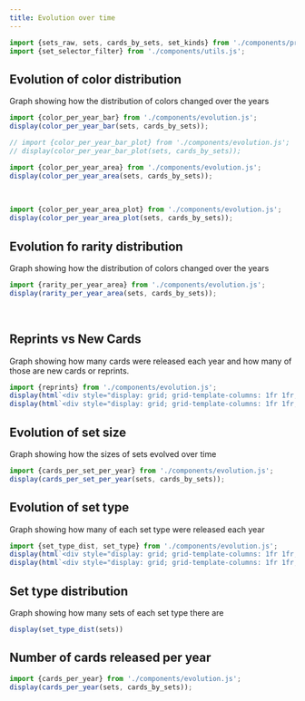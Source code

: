 ```yaml
---
title: Evolution over time
---
```


```js
import {sets_raw, sets, cards_by_sets, set_kinds} from './components/preprocessing.js'
import {set_selector_filter} from './components/utils.js';
```

## Evolution of color distribution
Graph showing how the distribution of colors changed over the years
```js
import {color_per_year_bar} from './components/evolution.js';
display(color_per_year_bar(sets, cards_by_sets));
```

```js
// import {color_per_year_bar_plot} from './components/evolution.js';
// display(color_per_year_bar_plot(sets, cards_by_sets));
```

```js
import {color_per_year_area} from './components/evolution.js';
display(color_per_year_area(sets, cards_by_sets));
```

<br>

```js
import {color_per_year_area_plot} from './components/evolution.js';
display(color_per_year_area_plot(sets, cards_by_sets));
```

## Evolution fo rarity distribution
Graph showing how the distribution of colors changed over the years
```js
import {rarity_per_year_area} from './components/evolution.js';
display(rarity_per_year_area(sets, cards_by_sets));
```
<br>

## Reprints vs New Cards
Graph showing how many cards were released each year and how many of those are new cards or reprints.
```js
import {reprints} from './components/evolution.js';
display(html`<div style="display: grid; grid-template-columns: 1fr 1fr; column-gap: 20px; row-gap: 20px;">${reprints(sets, cards_by_sets, 'bar')}${reprints(sets, cards_by_sets, 'bar', true)}</div>`)
display(html`<div style="display: grid; grid-template-columns: 1fr 1fr; column-gap: 20px; row-gap: 20px;">${reprints(sets, cards_by_sets, 'area', )}${reprints(sets, cards_by_sets, 'area', true)}</div>`)
```

## Evolution of set size
Graph showing how the sizes of sets evolved over time
```js
import {cards_per_set_per_year} from './components/evolution.js';
display(cards_per_set_per_year(sets, cards_by_sets));
```

## Evolution of set type
Graph showing how many of each set type were released each year
```js
import {set_type_dist, set_type} from './components/evolution.js';
display(html`<div style="display: grid; grid-template-columns: 1fr 1fr; column-gap: 20px; row-gap: 20px;">${set_type(sets, 'bar')}${set_type(sets, 'bar', true)}</div>`)
display(html`<div style="display: grid; grid-template-columns: 1fr 1fr; column-gap: 20px; row-gap: 20px;">${set_type(sets, 'area')}${set_type(sets, 'area', true)}</div>`)
```

## Set type distribution
Graph showing how many sets of each set type there are
```js
display(set_type_dist(sets))
```

## Number of cards released per year
```js
import {cards_per_year} from './components/evolution.js';
display(cards_per_year(sets, cards_by_sets));
```